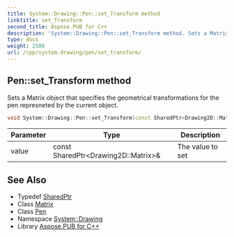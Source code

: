 ```yaml
---
title: System::Drawing::Pen::set_Transform method
linktitle: set_Transform
second_title: Aspose.PUB for C++
description: 'System::Drawing::Pen::set_Transform method. Sets a Matrix object that specifies the geometrical transformations for the pen represneted by the current object in C++.'
type: docs
weight: 2500
url: /cpp/system.drawing/pen/set_transform/
---
```

## Pen::set_Transform method


Sets a Matrix object that specifies the geometrical transformations for the pen represneted by the current object.

```cpp
void System::Drawing::Pen::set_Transform(const SharedPtr<Drawing2D::Matrix> &value)
```


| Parameter | Type | Description |
| --- | --- | --- |
| value | const SharedPtr\<Drawing2D::Matrix\>\& | The value to set |

## See Also

* Typedef [SharedPtr](../../../system/sharedptr/)
* Class [Matrix](../../../system.drawing.drawing2d/matrix/)
* Class [Pen](../)
* Namespace [System::Drawing](../../)
* Library [Aspose.PUB for C++](../../../)
